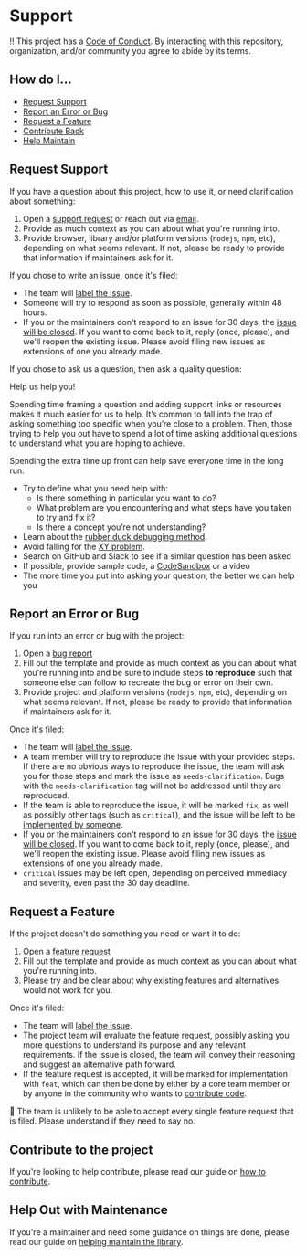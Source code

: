 # Support

:bangbang: This project has a [Code of Conduct](./CODE_OF_CONDUCT.md). By interacting with this repository, organization, and/or community you agree to abide by its terms.

## How do I… <a name="toc"></a>

* [Request Support](#request-support)
* [Report an Error or Bug](#report-an-error-or-bug)
* [Request a Feature](#request-a-feature)
* [Contribute Back](#contribute-to-the-project)
* [Help Maintain](#help-out-with-maintenance)

## Request Support

If you have a question about this project, how to use it, or need clarification about something:

1. Open a [support request](https://github.com/the-holocron/threepio/issues/new?template=support_request.md) or reach out via [email](mailto:holocron77@gmail.com).
2. Provide as much context as you can about what you're running into.
3. Provide browser, library and/or platform versions (`nodejs`, `npm`, etc), depending on what seems relevant. If not, please be ready to provide that information if maintainers ask for it.

If you chose to write an issue, once it's filed:

* The team will [label the issue](./MAINTAINING.md#label-issues).
* Someone will try to respond as soon as possible, generally within 48 hours.
* If you or the maintainers don't respond to an issue for 30 days, the [issue will be closed](./MAINTAINING.md#clean-up-issues-and-prs). If you want to come back to it, reply (once, please), and we'll reopen the existing issue. Please avoid filing new issues as extensions of one you already made.

If you chose to ask us a question, then ask a quality question:

Help us help you!

Spending time framing a question and adding support links or resources makes it much easier for us to help.  It’s common to fall into the trap of asking something too specific when you’re close to a problem.  Then, those trying to help you out have to spend a lot of time asking additional questions to understand what you are hoping to achieve.

Spending the extra time up front can help save everyone time in the long run.

* Try to define what you need help with:
  * Is there something in particular you want to do?
  * What problem are you encountering and what steps have you taken to try and fix it?
  * Is there a concept you’re not understanding?
* Learn about the [rubber duck debugging method](https://rubberduckdebugging.com/).
* Avoid falling for the [XY problem](https://meta.stackexchange.com/questions/66377/what-is-the-xy-problem/66378#66378).
* Search on GitHub and Slack to see if a similar question has been asked
* If possible, provide sample code, a [CodeSandbox](https://codesandbox.io/) or a video
* The more time you put into asking your question, the better we can help you

## Report an Error or Bug

If you run into an error or bug with the project:

1. Open a [bug report](https://github.com/the-holocron/threepio/issues/new?template=bug_report.md)
2. Fill out the template and provide as much context as you can about what you're running into and be sure to include steps **to reproduce** such that someone else can follow to recreate the bug or error on their own.
4. Provide project and platform versions (`nodejs`, `npm`, etc), depending on what seems relevant. If not, please be ready to provide that information if maintainers ask for it.

Once it's filed:

* The team will [label the issue](./CONTRIBUTING.md#label-issues).
* A team member will try to reproduce the issue with your provided steps. If there are no obvious ways to reproduce the issue, the team will ask you for those steps and mark the issue as `needs-clarification`. Bugs with the `needs-clarification` tag will not be addressed until they are reproduced.
* If the team is able to reproduce the issue, it will be marked `fix`, as well as possibly other tags (such as `critical`), and the issue will be left to be [implemented by someone](https://github.com/the-holocron/threepio/graphs/contributors).
* If you or the maintainers don't respond to an issue for 30 days, the [issue will be closed](./MAINTAINING.md#clean-up-issues-and-prs). If you want to come back to it, reply (once, please), and we'll reopen the existing issue. Please avoid filing new issues as extensions of one you already made.
* `critical` issues may be left open, depending on perceived immediacy and severity, even past the 30 day deadline.

## Request a Feature

If the project doesn't do something you need or want it to do:

1. Open a [feature request](https://github.com/the-holocron/threepio/issues/new?template=feature_request.md)
2. Fill out the template and provide as much context as you can about what you're running into.
3. Please try and be clear about why existing features and alternatives would not work for you.

Once it's filed:

* The team will [label the issue](./MAINTAINING.md#label-issues).
* The project team will evaluate the feature request, possibly asking you more questions to understand its purpose and any relevant requirements. If the issue is closed, the team will convey their reasoning and suggest an alternative path forward.
* If the feature request is accepted, it will be marked for implementation with `feat`, which can then be done by either by a core team member or by anyone in the community who wants to [contribute code](./CONTRIBUTING.md).

:notebook_with_decorative_cover: The team is unlikely to be able to accept every single feature request that is filed. Please understand if they need to say no.

## Contribute to the project

If you're looking to help contribute, please read our guide on [how to contribute](./CONTRIBUTING.md).

## Help Out with Maintenance

If you're a maintainer and need some guidance on things are done, please read our guide on [helping maintain the library](./MAINTAINING.md).
